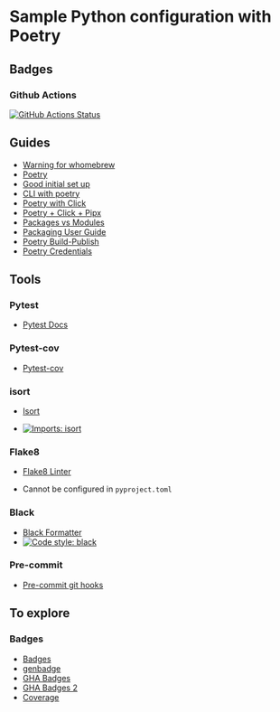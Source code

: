 # Sample Python configuration with Poetry

## Badges

### Github Actions

[![GitHub Actions Status](https://github.com/pytest-dev/pytest-cov/actions/workflows/test.yml/badge.svg)](https://github.com/salduba/poetry-sample/actions)

## Guides

- [Warning for whomebrew](https://stackoverflow.com/questions/73365780/why-is-not-recommended-to-install-poetry-with-homebrew)
- [Poetry](https://python-poetry.org/)
- [Good initial set up](https://mitelman.engineering/blog/python-best-practice/automating-python-best-practices-for-a-new-project/)
- [CLI with poetry](https://dev.to/bowmanjd/build-command-line-tools-with-python-poetry-4mnc)
- [Poetry with Click](https://dev.to/bowmanjd/build-a-command-line-interface-with-python-poetry-and-click-1f5k)
- [Poetry + Click + Pipx](https://medium.com/clarityai-engineering/how-to-create-and-distribute-a-minimalist-cli-tool-with-python-poetry-click-and-pipx-c0580af4c026)
- [Packages vs Modules](https://dev.to/bowmanjd/python-module-vs-package-4m8e)
- [Packaging User Guide](https://packaging.python.org/en/latest/)
- [Poetry Build-Publish](https://www.freecodecamp.org/news/how-to-build-and-publish-python-packages-with-poetry/)
- [Poetry Credentials](https://python-poetry.org/docs/repositories/#configuring-credentials)

## Tools

### Pytest

- [Pytest Docs](https://docs.pytest.org/en/8.2.x/)

### Pytest-cov

- [Pytest-cov](https://github.com/pytest-dev/pytest-cov)

### isort

- [Isort](https://github.com/PyCQA/isort)

- [![Imports: isort](https://img.shields.io/badge/%20imports-isort-%231674b1?style=flat&labelColor=ef8336)](https://pycqa.github.io/isort/)

### Flake8

- [Flake8 Linter](https://flake8.pycqa.org/en/latest/)

- Cannot be configured in `pyproject.toml`

### Black

- [Black Formatter](https://github.com/psf/black)
- [![Code style: black](https://img.shields.io/badge/code%20style-black-000000.svg)](https://github.com/psf/black)

### Pre-commit

- [Pre-commit git hooks](https://pre-commit.com/)

## To explore

### Badges
- [Badges](https://shields.io/)
- [genbadge](https://smarie.github.io/python-genbadge/)
- [GHA Badges](https://github.com/marketplace/actions/coverage-badge)
- [GHA Badges 2]()
- [Coverage](https://github.com/dbrgn/coverage-badge)
